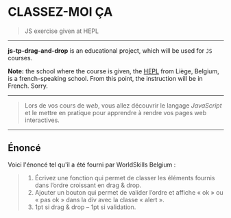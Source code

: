 # CLASSEZ-MOI ÇA

> JS exercise given at HEPL

* * *

**js-tp-drag-and-drop** is an educational project, which will be used for `JS` courses.

**Note:** the school where the course is given, the [HEPL](https://www.hepl.be/fr) from Liège, Belgium, is a french-speaking school. From this point, the instruction will be in French. Sorry.

* * *

> Lors de vos cours de *web*, vous allez découvrir le langage *JavaScript* et le mettre en pratique pour apprendre à rendre vos pages web interactives.

* * *

## Énoncé
Voici l'énoncé tel qu'il a été fourni par WorldSkills Belgium :
> 1. Écrivez une fonction qui permet de classer les éléments fournis dans l’ordre croissant en drag & drop.
> 2. Ajouter un bouton qui permet de valider l’ordre et affiche « ok » ou « pas ok » dans la div avec la classe « alert ».
> 3. 1pt si drag & drop – 1pt si validation.

